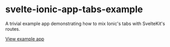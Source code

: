 # svelte-ionic-app-tabs-example

A trivial example app demonstrating how to mix Ionic's tabs with SvelteKit's routes.

[View example app](https://svelte-ionic-app-tabs-example.briznad.com/)
